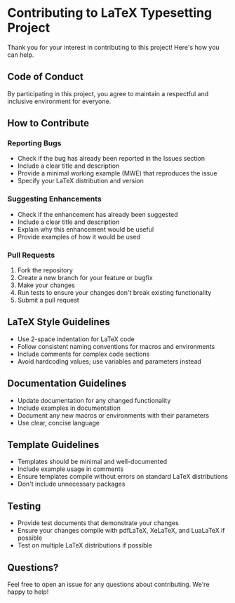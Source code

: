 # Contributing to LaTeX Typesetting Project

Thank you for your interest in contributing to this project! Here's how you can help.

## Code of Conduct

By participating in this project, you agree to maintain a respectful and inclusive environment for everyone.

## How to Contribute

### Reporting Bugs

- Check if the bug has already been reported in the Issues section
- Include a clear title and description
- Provide a minimal working example (MWE) that reproduces the issue
- Specify your LaTeX distribution and version

### Suggesting Enhancements

- Check if the enhancement has already been suggested
- Include a clear title and description
- Explain why this enhancement would be useful
- Provide examples of how it would be used

### Pull Requests

1. Fork the repository
2. Create a new branch for your feature or bugfix
3. Make your changes
4. Run tests to ensure your changes don't break existing functionality
5. Submit a pull request

## LaTeX Style Guidelines

- Use 2-space indentation for LaTeX code
- Follow consistent naming conventions for macros and environments
- Include comments for complex code sections
- Avoid hardcoding values; use variables and parameters instead

## Documentation Guidelines

- Update documentation for any changed functionality
- Include examples in documentation
- Document any new macros or environments with their parameters
- Use clear, concise language

## Template Guidelines

- Templates should be minimal and well-documented
- Include example usage in comments
- Ensure templates compile without errors on standard LaTeX distributions
- Don't include unnecessary packages

## Testing

- Provide test documents that demonstrate your changes
- Ensure your changes compile with pdfLaTeX, XeLaTeX, and LuaLaTeX if possible
- Test on multiple LaTeX distributions if possible

## Questions?

Feel free to open an issue for any questions about contributing. We're happy to help!